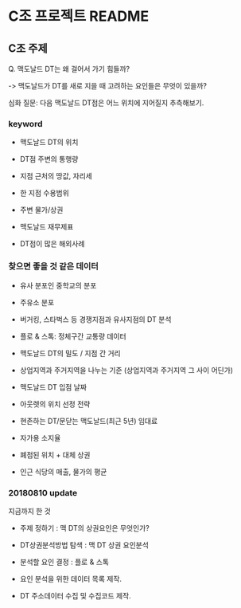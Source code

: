 # C조 프로젝트 README

## C조 주제

Q. 맥도날드 DT는 왜 걸어서 가기 힘들까?

-> 맥도날드가 DT를 새로 지을 때 고려하는 요인들은 무엇이 있을까?

심화 질문: 다음 맥도날드 DT점은 어느 위치에 지어질지 추측해보기.


### keyword

* 맥도날드 DT의 위치

* DT점 주변의 통행량

* 지점 근처의 땅값, 자리세

* 한 지점 수용범위

* 주변 물가/상권

* 맥도날드 재무제표

* DT점이 많은 해외사례 


### 찾으면 좋을 것 같은 데이터

- 유사 분포인 중학교의 분포

- 주유소 분포

- 버거킹, 스타벅스 등 경쟁지점과 유사지점의 DT 분석

- 플로 & 스톡: 정체구간 교통량 데이터

- 맥도날드 DT의 밀도 / 지점 간 거리

- 상업지역과 주거지역을 나누는 기준 (상업지역과 주거지역 그 사이 어딘가)

- 맥도날드 DT 입점 날짜

- 아웃렛의 위치 선정 전략

- 현존하는 DT/문닫는 맥도날드(최근 5년) 임대료

- 자가용 소지율

- 폐점된 위치 + 대체 상권

- 인근 식당의 매출, 물가의 평균


### 20180810 update

지금까지 한 것 

- 주제 정하기 : 맥 DT의 상권요인은 무엇인가? 

- DT상권분석방법 탐색 : 맥 DT 상권 요인분석

- 분석할 요인 결정 : 플로 & 스톡

- 요인 분석을 위한 데이터 목록 제작. 

- DT 주소데이터 수집 및 수집코드 제작. 
